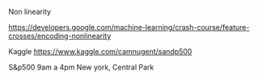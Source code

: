 Non linearity

https://developers.google.com/machine-learning/crash-course/feature-crosses/encoding-nonlinearity


Kaggle
https://www.kaggle.com/camnugent/sandp500


S&p500 9am a 4pm
New york, Central Park


